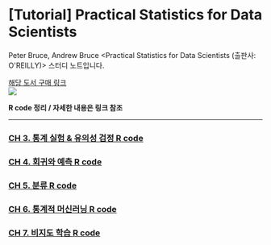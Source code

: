 # [Tutorial] Practical Statistics for Data Scientists

Peter Bruce, Andrew Bruce &lt;Practical Statistics for Data Scientists (출판사: O'REILLY)> 스터디 노트입니다.

[해당 도서 구매 링크](https://www.hanbit.co.kr/store/books/look.php?p_code=B2845507407) <br>
![](https://user-images.githubusercontent.com/42733230/79707950-104a6500-82f9-11ea-8218-a23055b6c949.jpg)

**R code 정리 / 자세한 내용은 링크 참조**

---
  
  
  ### [CH 3. 통계 실험 & 유의성 검정 R code](https://rpubs.com/ameliachoi/PSDS-CH03)
  
  ### [CH 4. 회귀와 예측 R code](https://rpubs.com/ameliachoi/PSDS-CH04)
  
  ### [CH 5. 분류 R code](https://rpubs.com/ameliachoi/PSDS-CH05)
    
  ### [CH 6. 통계적 머신러닝 R code](https://rpubs.com/ameliachoi/PSDS-CH06)
    
  ### [CH 7. 비지도 학습 R code](https://rpubs.com/ameliachoi/PSDS-CH07)
